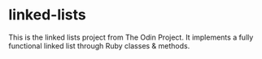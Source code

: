 # linked-lists

This is the linked lists project from The Odin Project. It implements a fully functional linked list through Ruby classes & methods.